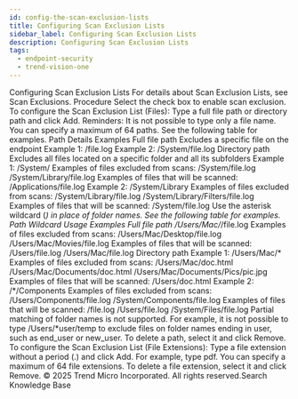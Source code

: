 ```yaml
---
id: config-the-scan-exclusion-lists
title: Configuring Scan Exclusion Lists
sidebar_label: Configuring Scan Exclusion Lists
description: Configuring Scan Exclusion Lists
tags:
  - endpoint-security
  - trend-vision-one
---
```


 Configuring Scan Exclusion Lists For details about Scan Exclusion Lists, see Scan Exclusions. Procedure Select the check box to enable scan exclusion. To configure the Scan Exclusion List (Files): Type a full file path or directory path and click Add. Reminders: It is not possible to type only a file name. You can specify a maximum of 64 paths. See the following table for examples. Path Details Examples Full file path Excludes a specific file on the endpoint Example 1: /file.log Example 2: /System/file.log Directory path Excludes all files located on a specific folder and all its subfolders Example 1: /System/ Examples of files excluded from scans: /System/file.log /System/Library/file.log Examples of files that will be scanned: /Applications/file.log Example 2: /System/Library Examples of files excluded from scans: /System/Library/file.log /System/Library/Filters/file.log Examples of files that will be scanned: /System/file.log Use the asterisk wildcard (*) in place of folder names. See the following table for examples. Path Wildcard Usage Examples Full file path /Users/Mac/*/file.log Examples of files excluded from scans: /Users/Mac/Desktop/file.log /Users/Mac/Movies/file.log Examples of files that will be scanned: /Users/file.log /Users/Mac/file.log Directory path Example 1: /Users/Mac/* Examples of files excluded from scans: /Users/Mac/doc.html /Users/Mac/Documents/doc.html /Users/Mac/Documents/Pics/pic.jpg Examples of files that will be scanned: /Users/doc.html Example 2: /*/Components Examples of files excluded from scans: /Users/Components/file.log /System/Components/file.log Examples of files that will be scanned: /file.log /Users/file.log /System/Files/file.log Partial matching of folder names is not supported. For example, it is not possible to type /Users/*user/temp to exclude files on folder names ending in user, such as end_user or new_user. To delete a path, select it and click Remove. To configure the Scan Exclusion List (File Extensions): Type a file extension without a period (.) and click Add. For example, type pdf. You can specify a maximum of 64 file extensions. To delete a file extension, select it and click Remove. © 2025 Trend Micro Incorporated. All rights reserved.Search Knowledge Base